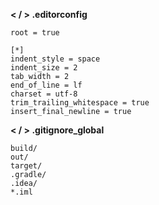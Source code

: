 

**< / > .editorconfig**

```text
root = true

[*]
indent_style = space
indent_size = 2
tab_width = 2
end_of_line = lf
charset = utf-8
trim_trailing_whitespace = true
insert_final_newline = true
```

**< / > .gitignore_global**

```text
build/
out/
target/
.gradle/
.idea/
*.iml
```